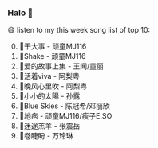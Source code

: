 

### Halo 👋

😄 listen to my this week song list of top 10:

0. 🌈干大事 - 顽童MJ116
1. 🌈Shake - 顽童MJ116
2. 🌈爱的故事上集 - 王闻/童丽
3. 🌈活着viva - 阿梨粤
4. 🌈晚风心里吹 - 阿梨粤
5. 🌈小小的太陽 - 孙露
6. 🌈Blue Skies - 陈冠希/邓丽欣
7. 🌈地痞 - 顽童MJ116/瘦子E.SO
8. 🌈迷途羔羊 - 张震岳
9. 🌈卷睫盼 - 万玲琳

